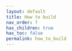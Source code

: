 ```yaml
---
layout: default
title: How to build
nav_order: 7
has_children: true
has_toc: false
permalink: how_to_build
---
```

